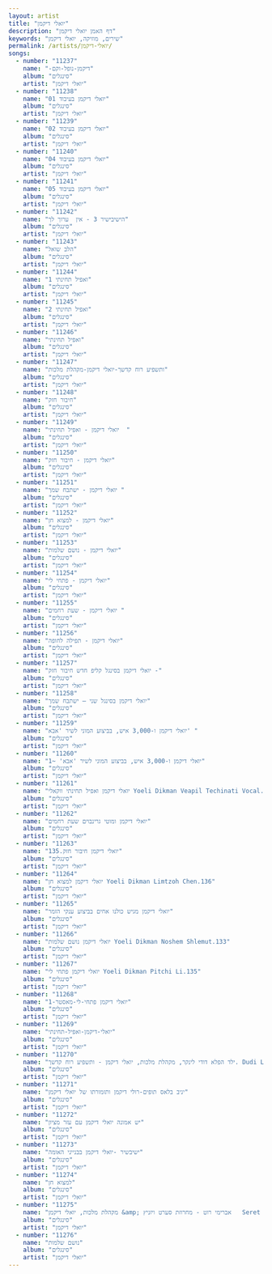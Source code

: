 ```yaml
---
layout: artist
title: "יואלי דיקמן"
description: "דף האמן יואלי דיקמן"
keywords: "שירים, מוזיקה, יואלי דיקמן"
permalink: /artists/יואלי-דיקמן/
songs:
  - number: "11237"
    name: "-דיקמן-נופל-וקם"
    album: "סינגלים"
    artist: "יואלי דיקמן"
  - number: "11238"
    name: "01 יואלי דיקמן בעיבוד"
    album: "סינגלים"
    artist: "יואלי דיקמן"
  - number: "11239"
    name: "02 יואלי דיקמן בעיבוד"
    album: "סינגלים"
    artist: "יואלי דיקמן"
  - number: "11240"
    name: "04 יואלי דיקמן בעיבוד"
    album: "סינגלים"
    artist: "יואלי דיקמן"
  - number: "11241"
    name: "05 יואלי דיקמן בעיבוד"
    album: "סינגלים"
    artist: "יואלי דיקמן"
  - number: "11242"
    name: "הישיבישיר 3 - אין  ערוך לך"
    album: "סינגלים"
    artist: "יואלי דיקמן"
  - number: "11243"
    name: "הלב שואל"
    album: "סינגלים"
    artist: "יואלי דיקמן"
  - number: "11244"
    name: "ואפיל תחינתי 1"
    album: "סינגלים"
    artist: "יואלי דיקמן"
  - number: "11245"
    name: "ואפיל תחינתי 2"
    album: "סינגלים"
    artist: "יואלי דיקמן"
  - number: "11246"
    name: "ואפיל תחינתי"
    album: "סינגלים"
    artist: "יואלי דיקמן"
  - number: "11247"
    name: "ותשפיע רוח קדשך-יואלי דיקמן-מקהלת מלכות"
    album: "סינגלים"
    artist: "יואלי דיקמן"
  - number: "11248"
    name: "חיבור חזק"
    album: "סינגלים"
    artist: "יואלי דיקמן"
  - number: "11249"
    name: "יואלי דיקמן - ואפיל תחינתי  "
    album: "סינגלים"
    artist: "יואלי דיקמן"
  - number: "11250"
    name: "יואלי דיקמן - חיבור חזק"
    album: "סינגלים"
    artist: "יואלי דיקמן"
  - number: "11251"
    name: "יואלי דיקמן - ישתבח שמך "
    album: "סינגלים"
    artist: "יואלי דיקמן"
  - number: "11252"
    name: "יואלי דיקמן - למצוא חן"
    album: "סינגלים"
    artist: "יואלי דיקמן"
  - number: "11253"
    name: "יואלי דיקמן - נושם שלמות"
    album: "סינגלים"
    artist: "יואלי דיקמן"
  - number: "11254"
    name: "יואלי דיקמן - פתחי לי"
    album: "סינגלים"
    artist: "יואלי דיקמן"
  - number: "11255"
    name: "יואלי דיקמן - שעת רחמים "
    album: "סינגלים"
    artist: "יואלי דיקמן"
  - number: "11256"
    name: "יואלי דיקמן - תפילה לחופה"
    album: "סינגלים"
    artist: "יואלי דיקמן"
  - number: "11257"
    name: "יואלי דיקמן בסינגל קליפ חדש חיבור חזק -"
    album: "סינגלים"
    artist: "יואלי דיקמן"
  - number: "11258"
    name: "יואלי דיקמן בסינגל שני – ישתבח שמך"
    album: "סינגלים"
    artist: "יואלי דיקמן"
  - number: "11259"
    name: "יואלי דיקמן ו-3,000 איש, בביצוע המוני לשיר 'אבא' "
    album: "סינגלים"
    artist: "יואלי דיקמן"
  - number: "11260"
    name: "יואלי דיקמן ו-3,000 איש, בביצוע המוני לשיר 'אבא' ~1"
    album: "סינגלים"
    artist: "יואלי דיקמן"
  - number: "11261"
    name: "יואלי דיקמן ואפיל תחינתי ווקאלי Yoeli Dikman Veapil Techinati Vocal.136"
    album: "סינגלים"
    artist: "יואלי דיקמן"
  - number: "11262"
    name: "יואלי דיקמן ומוטי גרינבוים שעת רחמים"
    album: "סינגלים"
    artist: "יואלי דיקמן"
  - number: "11263"
    name: "יואלי דיקמן חיבור חזק.135"
    album: "סינגלים"
    artist: "יואלי דיקמן"
  - number: "11264"
    name: "יואלי דיקמן למצוא חן Yoeli Dikman Limtzoh Chen.136"
    album: "סינגלים"
    artist: "יואלי דיקמן"
  - number: "11265"
    name: "יואלי דיקמן מגיש כולנו אחים בביצוע ענקי הזמר"
    album: "סינגלים"
    artist: "יואלי דיקמן"
  - number: "11266"
    name: "יואלי דיקמן נושם שלמות Yoeli Dikman Noshem Shlemut.133"
    album: "סינגלים"
    artist: "יואלי דיקמן"
  - number: "11267"
    name: "יואלי דיקמן פתחי לי Yoeli Dikman Pitchi Li.135"
    album: "סינגלים"
    artist: "יואלי דיקמן"
  - number: "11268"
    name: "יואלי דיקמן פתחי-לי-מאסטר-1"
    album: "סינגלים"
    artist: "יואלי דיקמן"
  - number: "11269"
    name: "יואלי-דיקמן-ואפיל-תחינתי"
    album: "סינגלים"
    artist: "יואלי דיקמן"
  - number: "11270"
    name: "ילד הפלא דודי לינקר, מקהלת מלכות, יואלי דיקמן - ותשפיע רוח קדשך. Dudi Linker"
    album: "סינגלים"
    artist: "יואלי דיקמן"
  - number: "11271"
    name: "יניב בלאס תופים-רולי דיקמן ותזמורתו של יואלי דיקמן"
    album: "סינגלים"
    artist: "יואלי דיקמן"
  - number: "11272"
    name: "יש אמונה יואלי דיקמן עם עזר מציון"
    album: "סינגלים"
    artist: "יואלי דיקמן"
  - number: "11273"
    name: "ישיבשיר -יואלי דיקמן בבנייני האומה"
    album: "סינגלים"
    artist: "יואלי דיקמן"
  - number: "11274"
    name: "למצוא חן"
    album: "סינגלים"
    artist: "יואלי דיקמן"
  - number: "11275"
    name: "מקהלת מלכות, יואלי דיקמן &amp; אברימי רוט - מחרוזת סערט ויזניץ   Seret Vizhnitz Medley (64  kbps)"
    album: "סינגלים"
    artist: "יואלי דיקמן"
  - number: "11276"
    name: "נושם שלמות"
    album: "סינגלים"
    artist: "יואלי דיקמן"
---
```

